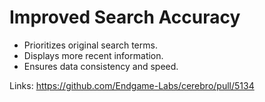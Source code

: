 # Improved Search Accuracy

*   Prioritizes original search terms.
*   Displays more recent information.
*   Ensures data consistency and speed.

Links:
https://github.com/Endgame-Labs/cerebro/pull/5134
